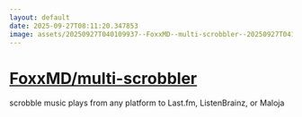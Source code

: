 ```yaml
---
layout: default
date: 2025-09-27T08:11:20.347853
image: assets/20250927T040109937--FoxxMD--multi-scrobbler--20250927T041255413--cropped.png
---
```


# [FoxxMD/multi-scrobbler](https://github.com/FoxxMD/multi-scrobbler)

scrobble music plays from any platform to Last.fm, ListenBrainz, or Maloja

